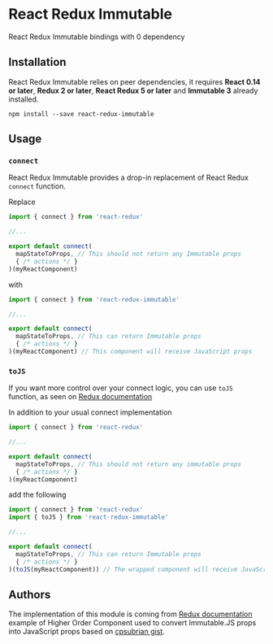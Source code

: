 # React Redux Immutable
React Redux Immutable bindings with 0 dependency

## Installation

React Redux Immutable relies on peer dependencies, it requires **React 0.14 or later**, **Redux 2 or later**, **React Redux 5 or later** and **Immutable 3** already installed.

```
npm install --save react-redux-immutable
```

## Usage

### `connect`

React Redux Immutable provides a drop-in replacement of React Redux `connect` function.

Replace
```javascript
import { connect } from 'react-redux'

//...

export default connect(
  mapStateToProps, // This should not return any Immutable props
  { /* actions */ }
)(myReactComponent)
```
with
```javascript
import { connect } from 'react-redux-immutable'

//...

export default connect(
  mapStateToProps, // This can return Immutable props
  { /* actions */ }
)(myReactComponent) // This component will receive JavaScript props
```

### `toJS`

If you want more control over your connect logic, you can use `toJS` function, as seen on [Redux documentation](https://redux.js.org/recipes/usingimmutablejs#what-are-some-opinionated-best-practices-for-using-immutable-js-with-redux)

In addition to your usual connect implementation
```javascript
import { connect } from 'react-redux'

//...

export default connect(
  mapStateToProps, // This should not return any immutable props
  { /* actions */ }
)(myReactComponent)
```
add the following
```javascript
import { connect } from 'react-redux'
import { toJS } from 'react-redux-immutable'

//...

export default connect(
  mapStateToProps, // This can return Immutable props
  { /* actions */ }
)(toJS(myReactComponent)) // The wrapped component will receive JavaScript props
```

## Authors

The implementation of this module is coming from [Redux documentation](https://redux.js.org/recipes/usingimmutablejs#what-are-some-opinionated-best-practices-for-using-immutable-js-with-redux) example of Higher Order Component used to convert Immutable.JS props into JavaScript props based on [cpsubrian gist](https://gist.github.com/cpsubrian/79e97b6116ab68bd189eb4917203242c#file-tojs-js).
